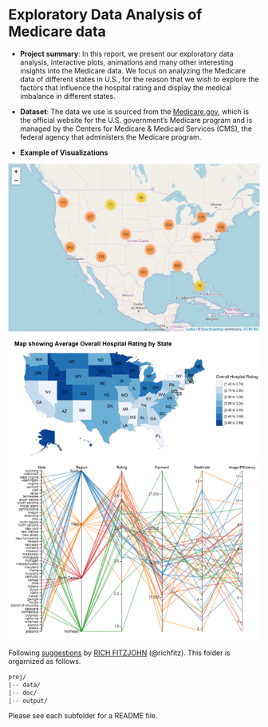 # Exploratory Data Analysis of Medicare data 


+ **Project summary**: In this report, we present our exploratory data analysis, interactive plots, animations and many other interesting insights into the Medicare data. We focus on analyzing the Medicare data of different states in U.S., for the reason that we wish to explore the factors that influence the hospital rating and display the medical imbalance in different states.


+ **Dataset**: The data we use is sourced from the [Medicare.gov](https://data.medicare.gov/), which is the official website for the U.S. government’s Medicare program and is managed by the Centers for Medicare & Medicaid Services (CMS), the federal agency that administers the Medicare program.

+ **Example of Visualizations**

![p1](fig/fig1.png)
![p2](fig/fig2.png)
![p3](fig/fig3.png)


Following [suggestions](http://nicercode.github.io/blog/2013-04-05-projects/) by [RICH FITZJOHN](http://nicercode.github.io/about/#Team) (@richfitz). This folder is orgarnized as follows.

```
proj/
|-- data/
|-- doc/
|-- output/
```

Please see each subfolder for a README file.

